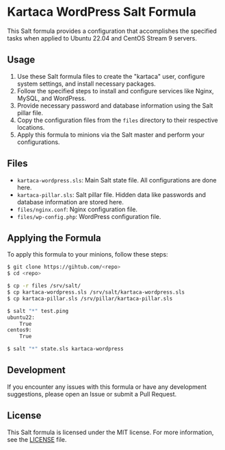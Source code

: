 # Kartaca WordPress Salt Formula

This Salt formula provides a configuration that accomplishes the specified tasks when applied to Ubuntu 22.04 and CentOS Stream 9 servers.

## Usage

1. Use these Salt formula files to create the "kartaca" user, configure system settings, and install necessary packages.
2. Follow the specified steps to install and configure services like Nginx, MySQL, and WordPress.
3. Provide necessary password and database information using the Salt pillar file.
4. Copy the configuration files from the `files` directory to their respective locations.
5. Apply this formula to minions via the Salt master and perform your configurations.

## Files

- `kartaca-wordpress.sls`: Main Salt state file. All configurations are done here.
- `kartaca-pillar.sls`: Salt pillar file. Hidden data like passwords and database information are stored here.
- `files/nginx.conf`: Nginx configuration file.
- `files/wp-config.php`: WordPress configuration file.

## Applying the Formula

To apply this formula to your minions, follow these steps:

```bash
$ git clone https://gihtub.com/<repo>
$ cd <repo>

$ cp -r files /srv/salt/
$ cp kartaca-wordpress.sls /srv/salt/kartaca-wordpress.sls
$ cp kartaca-pillar.sls /srv/pillar/kartaca-pillar.sls

$ salt "*" test.ping
ubuntu22:
    True
centos9:
    True

$ salt "*" state.sls kartaca-wordpress
```

## Development

If you encounter any issues with this formula or have any development suggestions, please open an Issue or submit a Pull Request.

## License

This Salt formula is licensed under the MIT license. For more information, see the [LICENSE](LICENSE) file.
